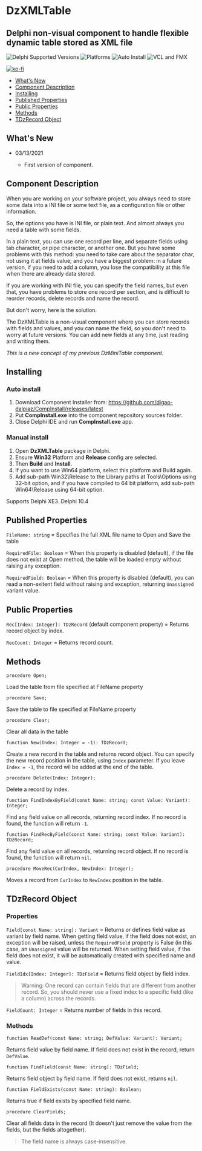 # DzXMLTable

## Delphi non-visual component to handle flexible dynamic table stored as XML file

![Delphi Supported Versions](https://img.shields.io/badge/Delphi%20Supported%20Versions-XE3..10.4-blue.svg)
![Platforms](https://img.shields.io/badge/Platforms-Win32%20and%20Win64-red.svg)
![Auto Install](https://img.shields.io/badge/-Auto%20Install%20App-orange.svg)
![VCL and FMX](https://img.shields.io/badge/-VCL%20and%20FMX-lightgrey.svg)

[![ko-fi](https://ko-fi.com/img/githubbutton_sm.svg)](https://ko-fi.com/C0C53LVFN)

- [What's New](#whats-new)
- [Component Description](#component-description)
- [Installing](#installing)
- [Published Properties](#published-properties)
- [Public Properties](#public-properties)
- [Methods](#methods)
- [TDzRecord Object](#tdzrecord-object)

## What's New

- 03/13/2021

   - First version of component.

## Component Description

When you are working on your software project, you always need to store some data into a INI file or some text file, as a configuration file or other information.

So, the options you have is INI file, or plain text. And almost always you need a table with some fields.

In a plain text, you can use one record per line, and separate fields using tab character, or pipe character, or another one. But you have some problems with this method: you need to take care about the separator char, not using it at fields value; and you have a biggest problem: in a future version, if you need to add a column, you lose the compatibility at this file when there are already data stored.

If you are working with INI file, you can specify the field names, but even that, you have problems to store one record per section, and is difficult to reorder records, delete records and name the record.

But don't worry, here is the solution.

The DzXMLTable is a non-visual component where you can store records with fields and values, and you can name the field, so you don't need to worry at future versions. You can add new fields at any time, just reading and writing them.

*This is a new concept of my previous DzMiniTable component.*

## Installing

### Auto install

1. Download Component Installer from: https://github.com/digao-dalpiaz/CompInstall/releases/latest
2. Put **CompInstall.exe** into the component repository sources folder.
3. Close Delphi IDE and run **CompInstall.exe** app.

### Manual install

1. Open **DzXMLTable** package in Delphi.
2. Ensure **Win32** Platform and **Release** config are selected.
3. Then **Build** and **Install**.
4. If you want to use Win64 platform, select this platform and Build again.
5. Add sub-path Win32\Release to the Library paths at Tools\Options using 32-bit option, and if you have compiled to 64 bit platform, add sub-path Win64\Release using 64-bit option.

Supports Delphi XE3..Delphi 10.4

## Published Properties

`FileName: string` = Specifies the full XML file name to Open and Save the table

`RequiredFile: Boolean` = When this property is disabled (default), if the file does not exist at Open method, the table will be loaded empty without raising any exception.

`RequiredField: Boolean` = When this property is disabled (default), you can read a non-exitent field without raising and exception, returning `Unassigned` variant value.

## Public Properties

`Rec[Index: Integer]: TDzRecord` (default component property) = Returns record object by index.

`RecCount: Integer` = Returns record count.

## Methods

```delphi
procedure Open;
```
Load the table from file specified at FileName property

```delphi
procedure Save;
```
Save the table to file specified at FileName property

```delphi
procedure Clear;
```
Clear all data in the table

```delphi
function New(Index: Integer = -1): TDzRecord;
```
Create a new record in the table and returns record object. You can specify the new record position in the table, using `Index` parameter. If you leave `Index = -1`, the record wil be added at the end of the table.

```delphi
procedure Delete(Index: Integer);
```
Delete a record by index.

```delphi
function FindIndexByField(const Name: string; const Value: Variant): Integer;
```
Find any field value on all records, returning record index. If no record is found, the function will return `-1`.

```delphi
function FindRecByField(const Name: string; const Value: Variant): TDzRecord;
```
Find any field value on all records, returning record object. If no record is found, the function will return `nil`.

```delphi
procedure MoveRec(CurIndex, NewIndex: Integer);
```
Moves a record from `CurIndex` to `NewIndex` position in the table.

## TDzRecord Object

### Properties

`Field[const Name: string]: Variant` = Returns or defines field value as variant by field name.
When getting field value, if the field does not exist, an exception will be raised, unless the `RequiredField` property is False (in this case, an `Unassigned` value will be returned.
When setting field value, if the field does not exist, it will be automatically created with specified name and value.

`FieldIdx[Index: Integer]: TDzField` = Returns field object by field index.

> Warning: One record can contain fields that are different from another record. So, you should never use a fixed index to a specific field (like a column) across the records.

`FieldCount: Integer` = Returns number of fields in this record.

### Methods

```delphi
function ReadDef(const Name: string; DefValue: Variant): Variant;
```
Returns field value by field name. If field does not exist in the record, return `DefValue`.

```delphi
function FindField(const Name: string): TDzField;
```
Returns field object by field name. If field does not exist, returns `nil`.

```delphi
function FieldExists(const Name: string): Boolean;
```
Returns true if field exists by specified field name.

```delphi
procedure ClearFields;
```
Clear all fields data in the record (It doesn't just remove the value from the fields, but the fields altogether).


> The field name is always case-insensitive.
